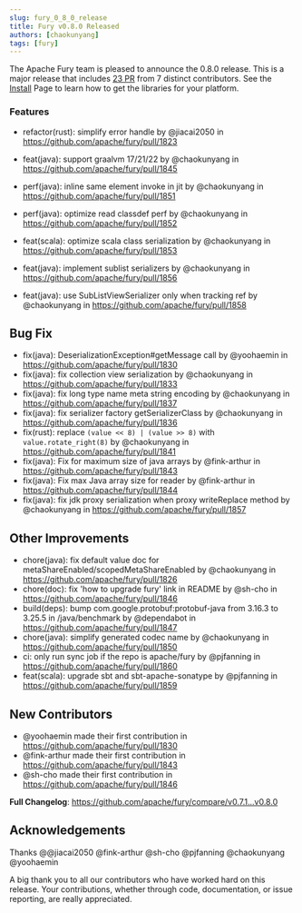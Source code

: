 ```yaml
---
slug: fury_0_8_0_release
title: Fury v0.8.0 Released
authors: [chaokunyang]
tags: [fury]
---
```


The Apache Fury team is pleased to announce the 0.8.0 release. This is a major release that includes [23 PR](https://github.com/apache/fury/compare/v0.7.1...v0.8.0) from 7 distinct contributors. See the [Install](https://fury.apache.org/docs/start/install) Page to learn how to get the libraries for your platform.

### Features
* refactor(rust): simplify error handle by @jiacai2050 in https://github.com/apache/fury/pull/1823
* feat(java): support graalvm 17/21/22 by @chaokunyang in https://github.com/apache/fury/pull/1845
* perf(java): inline same element invoke in jit by @chaokunyang in https://github.com/apache/fury/pull/1851
* perf(java): optimize read classdef perf by @chaokunyang in https://github.com/apache/fury/pull/1852
* feat(scala): optimize scala class serialization by @chaokunyang in https://github.com/apache/fury/pull/1853

* feat(java): implement sublist serializers by @chaokunyang in https://github.com/apache/fury/pull/1856
* feat(java): use SubListViewSerializer only when tracking ref by @chaokunyang in https://github.com/apache/fury/pull/1858

## Bug Fix
* fix(java): DeserializationException#getMessage call by @yoohaemin in https://github.com/apache/fury/pull/1830
* fix(java): fix collection view serialization by @chaokunyang in https://github.com/apache/fury/pull/1833
* fix(java): fix long type name meta string encoding by @chaokunyang in https://github.com/apache/fury/pull/1837
* fix(java): fix serializer factory getSerializerClass by @chaokunyang in https://github.com/apache/fury/pull/1836
* fix(rust): replace `(value << 8) | (value >> 8)` with `value.rotate_right(8)` by @chaokunyang in https://github.com/apache/fury/pull/1841
* fix(java): Fix for maximum size of java arrays by @fink-arthur in https://github.com/apache/fury/pull/1843
* fix(java): Fix max Java array size for reader by @fink-arthur in https://github.com/apache/fury/pull/1844
* fix(java): fix jdk proxy serialization when proxy writeReplace method by @chaokunyang in https://github.com/apache/fury/pull/1857

## Other Improvements
* chore(java): fix default value doc for metaShareEnabled/scopedMetaShareEnabled by @chaokunyang in https://github.com/apache/fury/pull/1826
* chore(doc): fix 'how to upgrade fury' link in README by @sh-cho in https://github.com/apache/fury/pull/1846
* build(deps): bump com.google.protobuf:protobuf-java from 3.16.3 to 3.25.5 in /java/benchmark by @dependabot in https://github.com/apache/fury/pull/1847
* chore(java): simplify generated codec name by @chaokunyang in https://github.com/apache/fury/pull/1850
* ci: only run sync job if the repo is apache/fury by @pjfanning in https://github.com/apache/fury/pull/1860
* feat(scala): upgrade sbt and sbt-apache-sonatype by @pjfanning in https://github.com/apache/fury/pull/1859

## New Contributors
* @yoohaemin made their first contribution in https://github.com/apache/fury/pull/1830
* @fink-arthur made their first contribution in https://github.com/apache/fury/pull/1843
* @sh-cho made their first contribution in https://github.com/apache/fury/pull/1846

**Full Changelog**: https://github.com/apache/fury/compare/v0.7.1...v0.8.0

## Acknowledgements

Thanks @@jiacai2050 @fink-arthur @sh-cho @pjfanning @chaokunyang @yoohaemin

A big thank you to all our contributors who have worked hard on this release. Your contributions, whether through code,
documentation, or issue reporting, are really appreciated.
